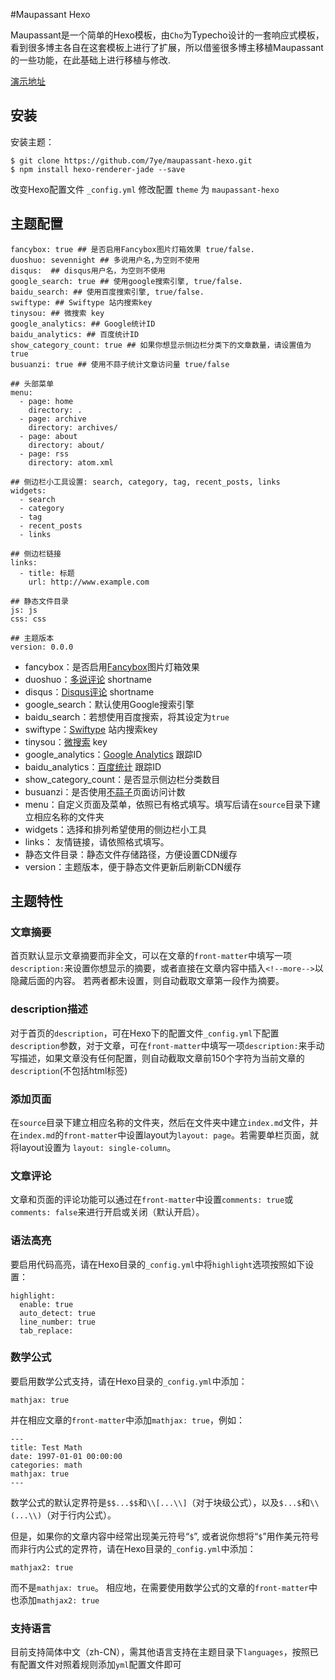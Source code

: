 ﻿#Maupassant Hexo

Maupassant是一个简单的Hexo模板，由`Cho`为Typecho设计的一套响应式模板，看到很多博主各自在这套模板上进行了扩展，所以借鉴很多博主移植Maupassant的一些功能，在此基础上进行移植与修改.

[演示地址](http://sevennight.cc)

## 安装  

安装主题：
```
$ git clone https://github.com/7ye/maupassant-hexo.git
$ npm install hexo-renderer-jade --save
```
改变Hexo配置文件 `_config.yml` 修改配置 `theme` 为 `maupassant-hexo`

## 主题配置  

```
fancybox: true ## 是否启用Fancybox图片灯箱效果 true/false.
duoshuo: sevennight ## 多说用户名,为空则不使用
disqus:  ## disqus用户名，为空则不使用
google_search: true ## 使用google搜索引擎, true/false.
baidu_search: ## 使用百度搜索引擎, true/false.
swiftype: ## Swiftype 站内搜索key
tinysou: ## 微搜索 key
google_analytics: ## Google统计ID
baidu_analytics: ## 百度统计ID
show_category_count: true ## 如果你想显示侧边栏分类下的文章数量，请设置值为true
busuanzi: true ## 使用不蒜子统计文章访问量 true/false

## 头部菜单
menu: 
  - page: home
    directory: .
  - page: archive
    directory: archives/
  - page: about
    directory: about/
  - page: rss
    directory: atom.xml

## 侧边栏小工具设置: search, category, tag, recent_posts, links
widgets:
  - search
  - category
  - tag
  - recent_posts
  - links

## 侧边栏链接
links: 
  - title: 标题
    url: http://www.example.com

## 静态文件目录
js: js
css: css

## 主题版本
version: 0.0.0

```

 - fancybox：是否启用[Fancybox](http://fancyapps.com/fancybox/)图片灯箱效果
 - duoshuo：[多说评论](http://duoshuo.com/) shortname
 - disqus：[Disqus评论](https://disqus.com/) shortname
 - google_search：默认使用Google搜索引擎
 - baidu_search：若想使用百度搜索，将其设定为`true`
 - swiftype：[Swiftype](https://swiftype.com/) 站内搜索key
 - tinysou：[微搜索](http://tinysou.com/) key
 - google_analytics：[Google Analytics](https://www.google.com/analytics/) 跟踪ID
 - baidu_analytics：[百度统计](http://tongji.baidu.com/) 跟踪ID
 - show_category_count：是否显示侧边栏分类数目
 - busuanzi：是否使用[不蒜子](http://busuanzi.ibruce.info/)页面访问计数
 - menu：自定义页面及菜单，依照已有格式填写。填写后请在`source`目录下建立相应名称的文件夹
 - widgets：选择和排列希望使用的侧边栏小工具
 - links： 友情链接，请依照格式填写。
 - 静态文件目录：静态文件存储路径，方便设置CDN缓存
 - version：主题版本，便于静态文件更新后刷新CDN缓存

## 主题特性

### 文章摘要
首页默认显示文章摘要而非全文，可以在文章的`front-matter`中填写一项`description:`来设置你想显示的摘要，或者直接在文章内容中插入`<!--more-->`以隐藏后面的内容。
若两者都未设置，则自动截取文章第一段作为摘要。

### description描述
对于首页的`description`，可在Hexo下的配置文件`_config.yml`下配置`description`参数，对于文章，可在`front-matter`中填写一项`description:`来手动写描述，如果文章没有任何配置，则自动截取文章前150个字符为当前文章的`description`(不包括html标签)

### 添加页面
在`source`目录下建立相应名称的文件夹，然后在文件夹中建立`index.md`文件，并在`index.md`的`front-matter`中设置layout为`layout: page`。若需要单栏页面，就将layout设置为 `layout: single-column`。

### 文章评论
文章和页面的评论功能可以通过在`front-matter`中设置`comments: true`或`comments: false`来进行开启或关闭（默认开启）。

### 语法高亮
要启用代码高亮，请在Hexo目录的`_config.yml`中将`highlight`选项按照如下设置：

```
highlight:
  enable: true
  auto_detect: true
  line_number: true
  tab_replace:
```

### 数学公式
要启用数学公式支持，请在Hexo目录的`_config.yml`中添加：

```
mathjax: true
```

并在相应文章的`front-matter`中添加`mathjax: true`，例如：

```
---
title: Test Math
date: 1997-01-01 00:00:00
categories: math
mathjax: true
---
```

数学公式的默认定界符是`$$...$$`和`\\[...\\]`（对于块级公式），以及`$...$`和`\\(...\\)`（对于行内公式）。

但是，如果你的文章内容中经常出现美元符号“`$`”, 或者说你想将“`$`”用作美元符号而非行内公式的定界符，请在Hexo目录的`_config.yml`中添加：

```
mathjax2: true
```

而不是`mathjax: true`。 相应地，在需要使用数学公式的文章的`front-matter`中也添加`mathjax2: true`

### 支持语言
目前支持简体中文（zh-CN），需其他语言支持在主题目录下`languages`，按照已有配置文件对照着规则添加`yml`配置文件即可

